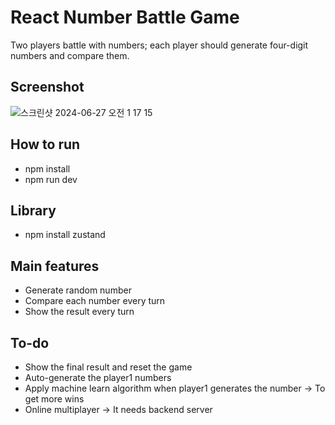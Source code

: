 # React Number Battle Game
Two players battle with numbers; each player should generate four-digit numbers and compare them.


## Screenshot

![스크린샷 2024-06-27 오전 1 17 15](https://github.com/midi79/number_battle/assets/19512435/85d031a5-1a2e-4bd7-bba2-04e17c58c333)


## How to run
- npm install
- npm run dev
  

## Library

-   npm install zustand


## Main features

-   Generate random number
-   Compare each number every turn
-   Show the result every turn


## To-do

-   Show the final result and reset the game
-   Auto-generate the player1 numbers
-   Apply machine learn algorithm when player1 generates the number -> To get more wins
-   Online multiplayer -> It needs backend server
